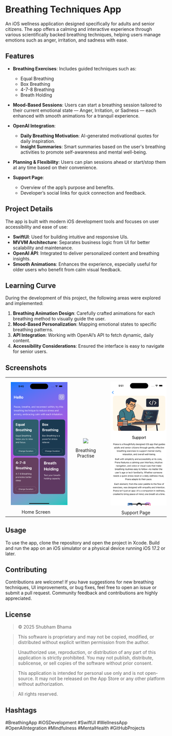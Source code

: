 # Breathing Techniques App

An iOS wellness application designed specifically for adults and senior citizens. The app offers a calming and interactive experience through various scientifically backed breathing techniques, helping users manage emotions such as anger, irritation, and sadness with ease.

## Features

- **Breathing Exercises**: Includes guided techniques such as:
  - Equal Breathing
  - Box Breathing
  - 4-7-8 Breathing
  - Breath Holding

- **Mood-Based Sessions**: Users can start a breathing session tailored to their current emotional state — Anger, Irritation, or Sadness — each enhanced with smooth animations for a tranquil experience.

- **OpenAI Integration**:
  - **Daily Breathing Motivation**: AI-generated motivational quotes for daily inspiration.
  - **Insight Summaries**: Smart summaries based on the user's breathing activities to promote self-awareness and mental well-being.

- **Planning & Flexibility**: Users can plan sessions ahead or start/stop them at any time based on their convenience.

- **Support Page**:
  - Overview of the app’s purpose and benefits.
  - Developer’s social links for quick connection and feedback.

## Project Details

The app is built with modern iOS development tools and focuses on user accessibility and ease of use:

- **SwiftUI**: Used for building intuitive and responsive UIs.
- **MVVM Architecture**: Separates business logic from UI for better scalability and maintenance.
- **OpenAI API**: Integrated to deliver personalized content and breathing insights.
- **Smooth Animations**: Enhances the experience, especially useful for older users who benefit from calm visual feedback.

## Learning Curve

During the development of this project, the following areas were explored and implemented:

1. **Breathing Animation Design**: Carefully crafted animations for each breathing method to visually guide the user.
2. **Mood-Based Personalization**: Mapping emotional states to specific breathing patterns.
3. **API Integration**: Working with OpenAI’s API to fetch dynamic, daily content.
4. **Accessibility Considerations**: Ensured the interface is easy to navigate for senior users.

## Screenshots

<table>
  <tr>
    <td align="center">
      <img src="/screenshot/home_screen.png" width="200" hspace="10" vspace="10">
      <br>
      Home Screen
    </td>
    <td align="center">
      <img src="/screenshot/breathing_video.gif" width="200" hspace="10" vspace="10">
      <br>
      Breathing Practise
    </td>
    <td align="center">
      <img src="/screenshot/support.png" width="200" hspace="10" vspace="10">
      <br>
      Support Page
    </td>
  </tr>
</table>

## Usage

To use the app, clone the repository and open the project in Xcode. Build and run the app on an iOS simulator or a physical device running iOS 17.2 or later.

## Contributing

Contributions are welcome! If you have suggestions for new breathing techniques, UI improvements, or bug fixes, feel free to open an issue or submit a pull request. Community feedback and contributions are highly appreciated.


## License

>© 2025 Shubham Bhama

>This software is proprietary and may not be copied, modified, or distributed without explicit written permission from the author.

>Unauthorized use, reproduction, or distribution of any part of this application is strictly prohibited. You may not publish, distribute, sublicense, or sell copies of the software without prior consent.

>This application is intended for personal use only and is not open-source. It may not be released on the App Store or any other platform without authorization.

>All rights reserved.


## Hashtags

#BreathingApp #iOSDevelopment #SwiftUI #WellnessApp #OpenAIIntegration #Mindfulness #MentalHealth #GitHubProjects
